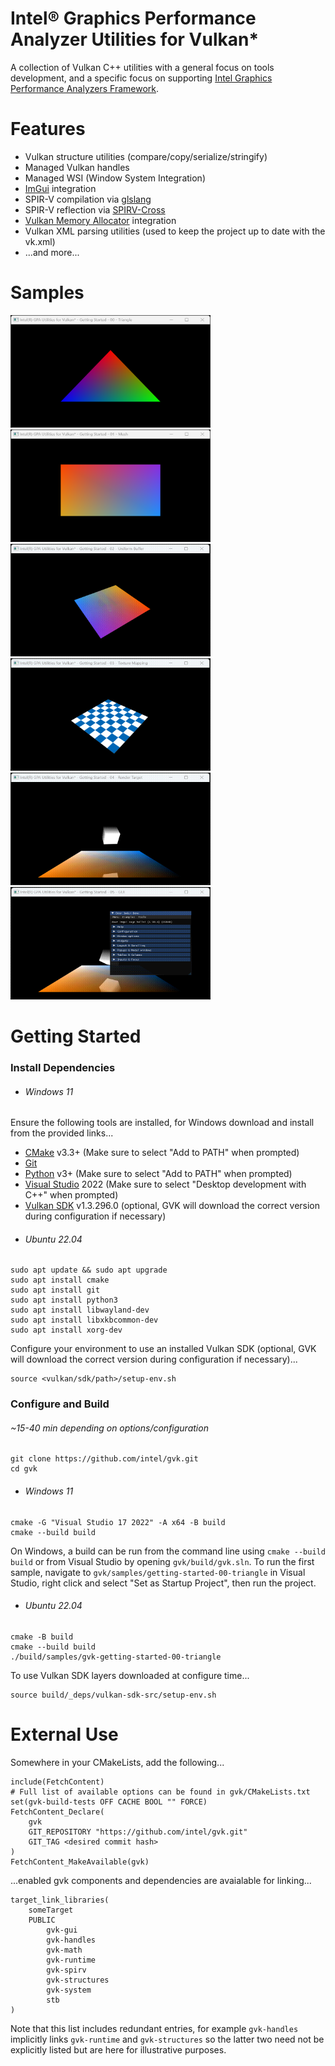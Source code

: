 
# Intel® Graphics Performance Analyzer Utilities for Vulkan*

A collection of Vulkan C++ utilities with a general focus on tools development, and a specific focus on supporting [Intel Graphics Performance Analyzers Framework](https://intel.github.io/gpasdk-doc/).

# Features
 - Vulkan structure utilities (compare/copy/serialize/stringify)
 - Managed Vulkan handles
 - Managed WSI (Window System Integration)
 - [ImGui](https://github.com/ocornut/imgui) integration
 - SPIR-V compilation via [glslang](https://github.com/KhronosGroup/glslang)
 - SPIR-V reflection via [SPIRV-Cross](https://github.com/KhronosGroup/SPIRV-Cross)
 - [Vulkan Memory Allocator](https://gpuopen.com/vulkan-memory-allocator/) integration
 - Vulkan XML parsing utilities (used to keep the project up to date with the vk.xml)
 - ...and more...

# Samples
[<img src="samples/screens/gvk-getting-started-00-triangle.png" width="320" height="180">](samples/gvk-getting-started-00-triangle.cpp)
[<img src="samples/screens/gvk-getting-started-01-mesh.png" width="320" height="180">](samples/gvk-getting-started-01-mesh.cpp)
[<img src="samples/screens/gvk-getting-started-02-uniform-buffer.gif" width="320" height="180">](samples/gvk-getting-started-02-uniform-buffer.cpp)
[<img src="samples/screens/gvk-getting-started-03-texture-mapping.gif" width="320" height="180">](samples/gvk-getting-started-03-texture-mapping.cpp)
[<img src="samples/screens/gvk-getting-started-04-render-target.gif" width="320" height="180">](samples/gvk-getting-started-04-render-target.cpp)
[<img src="samples/screens/gvk-getting-started-05-gui.gif" width="320" height="180">](samples/gvk-getting-started-05-gui.cpp)

# Getting Started
### Install Dependencies
+ ###### Windows 11
Ensure the following tools are installed, for Windows download and install from the provided links...
 - [CMake](https://cmake.org/download/) v3.3+ (Make sure to select "Add to PATH" when prompted)
 - [Git](https://git-scm.com/)
 - [Python](https://www.python.org/downloads/) v3+ (Make sure to select "Add to PATH" when prompted)
 - [Visual Studio](https://visualstudio.microsoft.com/vs/community/) 2022 (Make sure to select "Desktop development with C++" when prompted)
  - [Vulkan SDK](https://vulkan.lunarg.com/sdk/home) v1.3.296.0 (optional, GVK will download the correct version during configuration if necessary)
+ ###### Ubuntu 22.04
```
sudo apt update && sudo apt upgrade
sudo apt install cmake
sudo apt install git
sudo apt install python3
sudo apt install libwayland-dev
sudo apt install libxkbcommon-dev
sudo apt install xorg-dev
```
Configure your environment to use an installed Vulkan SDK  (optional, GVK will download the correct version during configuration if necessary)...
```
source <vulkan/sdk/path>/setup-env.sh
```

### Configure and Build
###### ~15-40 min depending on options/configuration
```
git clone https://github.com/intel/gvk.git
cd gvk
```
+ ###### Windows 11
```
cmake -G "Visual Studio 17 2022" -A x64 -B build
cmake --build build
```
On Windows, a build can be run from the command line using `cmake --build build` or from Visual Studio by opening `gvk/build/gvk.sln`.
To run the first sample, navigate to `gvk/samples/getting-started-00-triangle` in Visual Studio, right click and select "Set as Startup Project", then run the project.
+ ###### Ubuntu 22.04
```
cmake -B build
cmake --build build
./build/samples/gvk-getting-started-00-triangle
```
To use Vulkan SDK layers downloaded at configure time...
```
source build/_deps/vulkan-sdk-src/setup-env.sh
```

# External Use
Somewhere in your CMakeLists, add the following...
```
include(FetchContent)
# Full list of available options can be found in gvk/CMakeLists.txt
set(gvk-build-tests OFF CACHE BOOL "" FORCE) 
FetchContent_Declare(
    gvk
    GIT_REPOSITORY "https://github.com/intel/gvk.git"
    GIT_TAG <desired commit hash>
)
FetchContent_MakeAvailable(gvk)
```
...enabled gvk components and dependencies are avaialable for linking...
```
target_link_libraries(
    someTarget
    PUBLIC
        gvk-gui
        gvk-handles
        gvk-math
        gvk-runtime
        gvk-spirv
        gvk-structures
        gvk-system
        stb
)
```
Note that this list includes redundant entries, for example `gvk-handles` implicitly links `gvk-runtime` and `gvk-structures` so the latter two need not be explicitly listed but are here for illustrative purposes.
